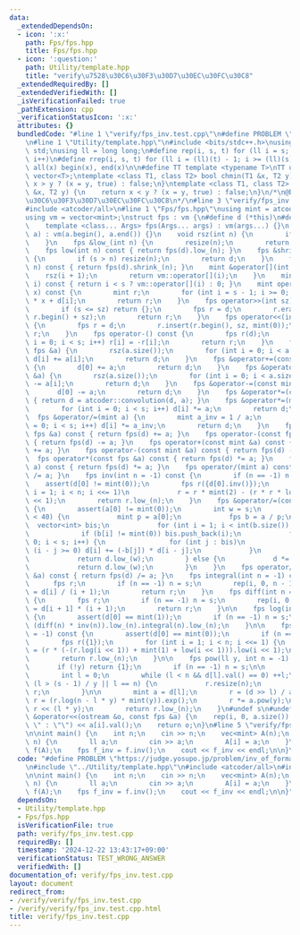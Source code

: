 ```yaml
---
data:
  _extendedDependsOn:
  - icon: ':x:'
    path: Fps/fps.hpp
    title: Fps/fps.hpp
  - icon: ':question:'
    path: Utility/template.hpp
    title: "verify\u7528\u30C6\u30F3\u30D7\u30EC\u30FC\u30C8"
  _extendedRequiredBy: []
  _extendedVerifiedWith: []
  _isVerificationFailed: true
  _pathExtension: cpp
  _verificationStatusIcon: ':x:'
  attributes: {}
  bundledCode: "#line 1 \"verify/fps_inv.test.cpp\"\n#define PROBLEM \"https://judge.yosupo.jp/problem/inv_of_formal_power_series\"\
    \n#line 1 \"Utility/template.hpp\"\n#include <bits/stdc++.h>\nusing namespace\
    \ std;\nusing ll = long long;\n#define rep(i, s, t) for (ll i = s; i < (ll)(t);\
    \ i++)\n#define rrep(i, s, t) for (ll i = (ll)(t) - 1; i >= (ll)(s); i--)\n#define\
    \ all(x) begin(x), end(x)\n\n#define TT template <typename T>\nTT using vec =\
    \ vector<T>;\ntemplate <class T1, class T2> bool chmin(T1 &x, T2 y) {\n    return\
    \ x > y ? (x = y, true) : false;\n}\ntemplate <class T1, class T2> bool chmax(T1\
    \ &x, T2 y) {\n    return x < y ? (x = y, true) : false;\n}\n/*\n@brief verify\u7528\
    \u30C6\u30F3\u30D7\u30EC\u30FC\u30C8\n*/\n#line 3 \"verify/fps_inv.test.cpp\"\n\
    #include <atcoder/all>\n#line 1 \"Fps/fps.hpp\"\nusing mint = atcoder::modint998244353;\n\
    using vm = vector<mint>;\nstruct fps : vm {\n#define d (*this)\n#define s int(vm::size())\n\
    \    template <class... Args> fps(Args... args) : vm(args...) {}\n    fps(initializer_list<mint>\
    \ a) : vm(a.begin(), a.end()) {}\n    void rsz(int n) {\n        if (s < n) resize(n);\n\
    \    }\n    fps &low_(int n) {\n        resize(n);\n        return d;\n    }\n\
    \    fps low(int n) const { return fps(d).low_(n); }\n    fps &shrink_(int n)\
    \ {\n        if (s > n) resize(n);\n        return d;\n    }\n    fps shrink(int\
    \ n) const { return fps(d).shrink_(n); }\n    mint &operator[](int i) {\n    \
    \    rsz(i + 1);\n        return vm::operator[](i);\n    }\n    mint operator[](int\
    \ i) const { return i < s ? vm::operator[](i) : 0; }\n    mint operator()(mint\
    \ x) const {\n        mint r;\n        for (int i = s - 1; i >= 0; --i) r = r\
    \ * x + d[i];\n        return r;\n    }\n    fps operator>>(int sz) const {\n\
    \        if (s <= sz) return {};\n        fps r = d;\n        r.erase(r.begin(),\
    \ r.begin() + sz);\n        return r;\n    }\n    fps operator<<(int sz) const\
    \ {\n        fps r = d;\n        r.insert(r.begin(), sz, mint(0));\n        return\
    \ r;\n    }\n    fps operator-() const {\n        fps r(d);\n        for (int\
    \ i = 0; i < s; i++) r[i] = -r[i];\n        return r;\n    }\n    fps &operator+=(const\
    \ fps &a) {\n        rsz(a.size());\n        for (int i = 0; i < a.size(); i++)\
    \ d[i] += a[i];\n        return d;\n    }\n    fps &operator+=(const mint &a)\
    \ {\n        d[0] += a;\n        return d;\n    }\n    fps &operator-=(const fps\
    \ &a) {\n        rsz(a.size());\n        for (int i = 0; i < a.size(); i++) d[i]\
    \ -= a[i];\n        return d;\n    }\n    fps &operator-=(const mint &a) {\n \
    \       d[0] -= a;\n        return d;\n    }\n    fps &operator*=(const fps &a)\
    \ { return d = atcoder::convolution(d, a); }\n    fps &operator*=(mint a) {\n\
    \        for (int i = 0; i < s; i++) d[i] *= a;\n        return d;\n    }\n  \
    \  fps &operator/=(mint a) {\n        mint a_inv = 1 / a;\n        for (int i\
    \ = 0; i < s; i++) d[i] *= a_inv;\n        return d;\n    }\n    fps operator+(const\
    \ fps &a) const { return fps(d) += a; }\n    fps operator-(const fps &a) const\
    \ { return fps(d) -= a; }\n    fps operator+(const mint &a) const { return fps(d)\
    \ += a; }\n    fps operator-(const mint &a) const { return fps(d) -= a; }\n  \
    \  fps operator*(const fps &a) const { return fps(d) *= a; }\n    fps operator*(mint\
    \ a) const { return fps(d) *= a; }\n    fps operator/(mint a) const { return fps(d)\
    \ /= a; }\n    fps inv(int n = -1) const {\n        if (n == -1) n = s;\n    \
    \    assert(d[0] != mint(0));\n        fps r({d[0].inv()});\n        for (int\
    \ i = 1; i < n; i <<= 1)\n            r = r * mint(2) - (r * r * low(i << 1)).low_(i\
    \ << 1);\n        return r.low_(n);\n    }\n    fps &operator/=(const fps &a)\
    \ {\n        assert(a[0] != mint(0));\n        int w = s;\n        if (a.size()\
    \ < 40) {\n            mint p = a[0];\n            fps b = a / p;\n          \
    \  vector<int> bis;\n            for (int i = 1; i < int(b.size()); i++)\n   \
    \             if (b[i] != mint(0)) bis.push_back(i);\n            for (int i =\
    \ 0; i < s; i++) {\n                for (int j : bis)\n                    if\
    \ (i - j >= 0) d[i] += (-b[j]) * d[i - j];\n            }\n            d /= p;\n\
    \            return d.low_(w);\n        } else {\n            d *= a.inv();\n\
    \            return d.low_(w);\n        }\n    }\n    fps operator/(const fps\
    \ &a) const { return fps(d) /= a; }\n    fps integral(int n = -1) const {\n  \
    \      fps r;\n        if (n == -1) n = s;\n        rep(i, 0, n - 1) r[i + 1]\
    \ = d[i] / (i + 1);\n        return r;\n    }\n    fps diff(int n = -1) const\
    \ {\n        fps r;\n        if (n == -1) n = s;\n        rep(i, 0, n - 1) r[i]\
    \ = d[i + 1] * (i + 1);\n        return r;\n    }\n\n    fps log(int n = -1) const\
    \ {\n        assert(d[0] == mint(1));\n        if (n == -1) n = s;\n        return\
    \ (diff(n) * inv(n)).low_(n).integral(n).low_(n);\n    }\n\n    fps exp(int n\
    \ = -1) const {\n        assert(d[0] == mint(0));\n        if (n == -1) n = s;\n\
    \        fps r({1});\n        for (int i = 1; i < n; i <<= 1) {\n            r\
    \ = (r * (-(r.log(i << 1)) + mint(1) + low(i << 1))).low(i << 1);\n        }\n\
    \        return r.low_(n);\n    }\n\n    fps pow(ll y, int n = -1) const {\n \
    \       if (!y) return {1};\n        if (n == -1) n = s;\n\n        fps r;\n\n\
    \        int l = 0;\n        while (l < n && d[l].val() == 0) ++l;\n        if\
    \ (l > (s - 1) / y || l == n) {\n            r.resize(n);\n            return\
    \ r;\n        }\n\n        mint a = d[l];\n        r = (d >> l) / a;\n       \
    \ r = (r.log(n - l * y) * mint(y)).exp();\n        r *= a.pow(y);\n        r =\
    \ r << (l * y);\n        return r.low_(n);\n    }\n#undef s\n#undef d\n};\nostream\
    \ &operator<<(ostream &o, const fps &a) {\n    rep(i, 0, a.size()) o << (i ? \"\
    \ \" : \"\") << a[i].val();\n    return o;\n}\n#line 5 \"verify/fps_inv.test.cpp\"\
    \n\nint main() {\n    int n;\n    cin >> n;\n    vec<mint> A(n);\n    rep(i, 0,\
    \ n) {\n        ll a;\n        cin >> a;\n        A[i] = a;\n    }\n\n    fps\
    \ f(A);\n    fps f_inv = f.inv();\n    cout << f_inv << endl;\n\n}\n"
  code: "#define PROBLEM \"https://judge.yosupo.jp/problem/inv_of_formal_power_series\"\
    \n#include \"../Utility/template.hpp\"\n#include <atcoder/all>\n#include \"../Fps/fps.hpp\"\
    \n\nint main() {\n    int n;\n    cin >> n;\n    vec<mint> A(n);\n    rep(i, 0,\
    \ n) {\n        ll a;\n        cin >> a;\n        A[i] = a;\n    }\n\n    fps\
    \ f(A);\n    fps f_inv = f.inv();\n    cout << f_inv << endl;\n\n}"
  dependsOn:
  - Utility/template.hpp
  - Fps/fps.hpp
  isVerificationFile: true
  path: verify/fps_inv.test.cpp
  requiredBy: []
  timestamp: '2024-12-22 13:43:17+09:00'
  verificationStatus: TEST_WRONG_ANSWER
  verifiedWith: []
documentation_of: verify/fps_inv.test.cpp
layout: document
redirect_from:
- /verify/verify/fps_inv.test.cpp
- /verify/verify/fps_inv.test.cpp.html
title: verify/fps_inv.test.cpp
---
```

